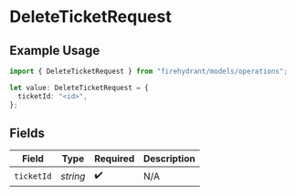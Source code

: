 # DeleteTicketRequest

## Example Usage

```typescript
import { DeleteTicketRequest } from "firehydrant/models/operations";

let value: DeleteTicketRequest = {
  ticketId: "<id>",
};
```

## Fields

| Field              | Type               | Required           | Description        |
| ------------------ | ------------------ | ------------------ | ------------------ |
| `ticketId`         | *string*           | :heavy_check_mark: | N/A                |